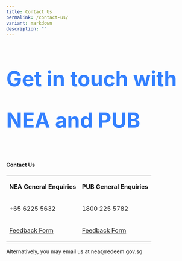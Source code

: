 ```yaml
---
title: Contact Us
permalink: /contact-us/
variant: markdown
description: ""
---
```

   <style> .blue-text { color: #3380ff; font-size: 55px; font-weight: bold; line-height: 2; } </style>   <p class="blue-text">Get in touch with<br>NEA and PUB</p>   
<h4>Contact Us</h4>
<table>
<tbody>
<tr>
<th rowspan="1" colspan="1">
<p>NEA General Enquiries</p>
</th>
<th rowspan="1" colspan="1">
<p>PUB General Enquiries</p>
</th>
</tr>
<tr>
<td rowspan="1" colspan="1">
<p>+65 6225 5632</p>
</td>
<td rowspan="1" colspan="1">
<p>1800 225 5782</p>
</td>
</tr>
<tr>
<td rowspan="1" colspan="1">
<p><a href="https://www.nea.gov.sg/corporate-functions/feedback" rel="noopener noreferrer nofollow" target="_blank">Feedback Form</a>
</p>
</td>
<td rowspan="1" colspan="1">
<p><a href="https://app.pub.gov.sg/feedback/Pages/HelpAndFeedback.aspx" rel="noopener noreferrer nofollow" target="_blank">Feedback Form</a>
</p>
</td>
</tr>
</tbody>
</table>
<p>Alternatively, you may email us at nea@redeem.gov.sg</p>
<p></p>
<p></p>